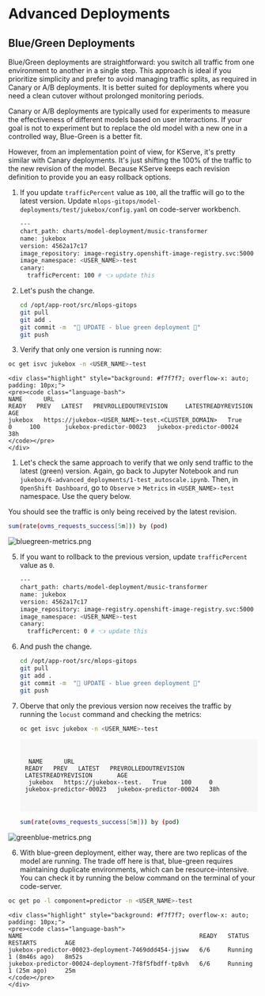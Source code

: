 # Advanced Deployments

## Blue/Green Deployments

Blue/Green deployments are straightforward: you switch all traffic from one environment to another in a single step. This approach is ideal if you prioritize simplicity and prefer to avoid managing traffic splits, as required in Canary or A/B deployments. It is better suited for deployments where you need a clean cutover without prolonged monitoring periods.

Canary or A/B deployments are typically used for experiments to measure the effectiveness of different models based on user interactions. If your goal is not to experiment but to replace the old model with a new one in a controlled way, Blue-Green is a better fit.

However, from an implementation point of view, for KServe, it's pretty similar with Canary deployments. It's just shifting the 100% of the traffic to the new revision of the model. Because KServe keeps each revision definition to provide you an easy rollback options. 

1. If you update `trafficPercent` value as `100`, all the traffic will go to the latest version. Update `mlops-gitops/model-deployments/test/jukebox/config.yaml` on code-server workbench.

    ```bash
    ---
    chart_path: charts/model-deployment/music-transformer
    name: jukebox
    version: 4562a17c17
    image_repository: image-registry.openshift-image-registry.svc:5000
    image_namespace: <USER_NAME>-test
    canary:
      trafficPercent: 100 # 👈 update this
    ```

2. Let's push the change.

    ```bash
    cd /opt/app-root/src/mlops-gitops
    git pull
    git add .
    git commit -m  "🐳 UPDATE - blue green deployment 🍏"
    git push
    ```

3. Verify that only one version is running now:

  ```bash
  oc get isvc jukebox -n <USER_NAME>-test
  ```

    <div class="highlight" style="background: #f7f7f7; overflow-x: auto; padding: 10px;">
    <pre><code class="language-bash">                                                                                                  
    NAME      URL                                                                          READY   PREV   LATEST   PREVROLLEDOUTREVISION     LATESTREADYREVISION       AGE
    jukebox   https://jukebox-<USER_NAME>-test.<CLUSTER_DOMAIN>   True    0     100       jukebox-predictor-00023   jukebox-predictor-00024   38h
    </code></pre>
    </div>

1. Let's check the same approach to verify that we only send traffic to the latest (green) version. Again, go back to Jupyter Notebook and run `jukebox/6-advanced_deployments/1-test_autoscale.ipynb`. Then, in `OpenShift Dashboard`, go to `Observe` > `Metrics` in `<USER_NAME>-test` namespace. Use the query below.

  You should see the traffic is only being received by the latest revision.

  ```bash
  sum(rate(ovms_requests_success[5m])) by (pod) 
  ```

  ![bluegreen-metrics.png](./images/bluegreen-metrics.png)

5. If you want to rollback to the previous version, update `trafficPercent` value as `0`.

    ```bash
    ---
    chart_path: charts/model-deployment/music-transformer
    name: jukebox
    version: 4562a17c17
    image_repository: image-registry.openshift-image-registry.svc:5000
    image_namespace: <USER_NAME>-test
    canary:
      trafficPercent: 0 # 👈 update this
    ```


4. And push the change.

    ```bash
    cd /opt/app-root/src/mlops-gitops
    git pull
    git add .
    git commit -m  "🍏 UPDATE - blue green deployment 🐳"
    git push
    ```

5. Oberve that only the previous version now receives the traffic by running the `locust` command and checking the metrics:

    ```bash
    oc get isvc jukebox -n <USER_NAME>-test
    ```

    <div class="highlight" style="background: #f7f7f7; overflow-x: auto; padding: 10px;">
    <pre><code class="language-bash">                                                                                                  
    NAME      URL                                                                          READY   PREV   LATEST   PREVROLLEDOUTREVISION     LATESTREADYREVISION       AGE
    jukebox   https://jukebox-<USER_NAME>-test.<CLUSTER_DOMAIN>   True    100     0       jukebox-predictor-00023   jukebox-predictor-00024   38h
    </code></pre>
    </div>

    ```bash
    sum(rate(ovms_requests_success[5m])) by (pod) 
    ```

  ![greenblue-metrics.png](./images/greenblue-metrics.png)


6. With blue-green deployment, either way, there are two replicas of the model are running. The trade off here is that, blue-green requires maintaining duplicate environments, which can be resource-intensive. You can check it by running the below command on the terminal of your code-server.

  ```bash
  oc get po -l component=predictor -n <USER_NAME>-test
  ```
    <div class="highlight" style="background: #f7f7f7; overflow-x: auto; padding: 10px;">
    <pre><code class="language-bash"> 
    NAME                                                  READY   STATUS    RESTARTS        AGE
    jukebox-predictor-00023-deployment-7469ddd454-jjsww   6/6     Running   1 (8m46s ago)   8m52s
    jukebox-predictor-00024-deployment-7f8f5fbdff-tp8vh   6/6     Running   1 (25m ago)     25m
    </code></pre>
    </div>
